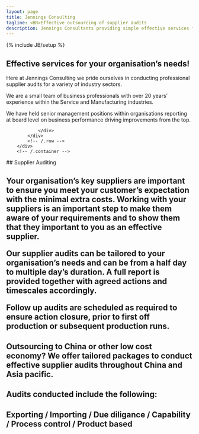 ```yaml
---
layout: page
title: Jennings Consulting
tagline: <BR>Effective outsourcing of supplier audits
description: Jennings Consultants providing simple effective services for your organisation's needs
---
```

{% include JB/setup %}

<section id="about" class="about">
        <div class="container">
            <div class="row">
                <div class="col-lg-12 text-center">
                    <h2>Effective services for your organisation’s needs!</h2>
                    <p class="lead">Here at Jennings Consulting we pride ourselves in conducting professional supplier audits for a variety of industry sectors. 

We are a small team of business professionals with over 20 years’ experience within the Service and Manufacturing industries.

We have held senior management positions within organisations reporting at board level on business performance driving improvements from the top.

                </div>
            </div>
            <!-- /.row -->
        </div>
        <!-- /.container -->
</section>



<section id="services" class="services">
  <div markdown="1">
## Supplier Auditing

<H2>Your organisation’s key suppliers are important to ensure you meet your customer’s expectation with the minimal extra costs.  Working with your suppliers is an important step to make them aware of your requirements and to show them that they important to you as an effective supplier.  <BR>

Our supplier audits can be tailored to your organisation’s needs and can be from a half day to multiple day’s duration.  A full report is provided together with agreed actions and timescales accordingly.  <BR>

Follow up audits are scheduled as required to ensure action closure, prior to first off production or subsequent production runs.<BR>

## Outsourcing to China or other low cost economy?  We offer tailored packages to conduct effective supplier audits throughout China and Asia pacific.<BR>

## Audits conducted include the following:<BR>

## Exporting / Importing / Due diligance / Capability / Process control / Product based
</H2>


  </div>
</section>

